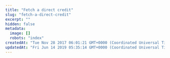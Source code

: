 ```yaml
---
title: "Fetch a direct credit"
slug: "fetch-a-direct-credit"
excerpt: ""
hidden: false
metadata: 
  image: []
  robots: "index"
createdAt: "Tue Nov 28 2017 06:01:21 GMT+0000 (Coordinated Universal Time)"
updatedAt: "Fri Jun 14 2019 05:35:14 GMT+0000 (Coordinated Universal Time)"
---
```


